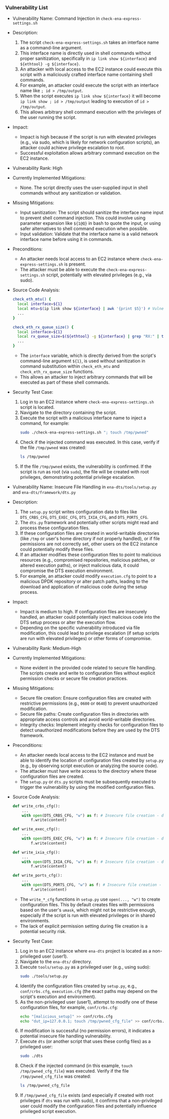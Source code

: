 ### Vulnerability List

- Vulnerability Name: Command Injection in `check-ena-express-settings.sh`
- Description:
    1. The script `check-ena-express-settings.sh` takes an interface name as a command-line argument.
    2. This interface name is directly used in shell commands without proper sanitization, specifically in `ip link show ${interface}` and `${ethtool} -g ${interface}`.
    3. An attacker with local access to the EC2 instance could execute this script with a maliciously crafted interface name containing shell commands.
    4. For example, an attacker could execute the script with an interface name like `; id > /tmp/output`.
    5. When the script executes `ip link show ${interface}` it will become `ip link show ; id > /tmp/output` leading to execution of `id > /tmp/output`.
    6. This allows arbitrary shell command execution with the privileges of the user running the script.
- Impact:
    - Impact is high because if the script is run with elevated privileges (e.g., via sudo, which is likely for network configuration scripts), an attacker could achieve privilege escalation to root.
    - Successful exploitation allows arbitrary command execution on the EC2 instance.
- Vulnerability Rank: High
- Currently Implemented Mitigations:
    - None. The script directly uses the user-supplied input in shell commands without any sanitization or validation.
- Missing Mitigations:
    - Input sanitization: The script should sanitize the interface name input to prevent shell command injection. This could involve using parameter expansion like `${1@Q}` in bash to quote the input, or using safer alternatives to shell command execution when possible.
    - Input validation: Validate that the interface name is a valid network interface name before using it in commands.
- Preconditions:
    - An attacker needs local access to an EC2 instance where `check-ena-express-settings.sh` is present.
    - The attacker must be able to execute the `check-ena-express-settings.sh` script, potentially with elevated privileges (e.g., via sudo).
- Source Code Analysis:
    ```bash
    check_eth_mtu() {
      local interface=${1}
      local mtu=$(ip link show ${interface} | awk '{print $5}') # Vulnerable line
      ...
    }

    check_eth_rx_queue_size() {
      local interface=${1}
      local rx_queue_size=$(${ethtool} -g ${interface} | grep "RX:" | tail -n1 | awk '{print $2}') # Vulnerable line
      ...
    }
    ```
    - The `interface` variable, which is directly derived from the script's command-line argument `${1}`, is used without sanitization in command substitution within `check_eth_mtu` and `check_eth_rx_queue_size` functions.
    - This allows an attacker to inject arbitrary commands that will be executed as part of these shell commands.
- Security Test Case:
    1. Log in to an EC2 instance where `check-ena-express-settings.sh` script is located.
    2. Navigate to the directory containing the script.
    3. Execute the script with a malicious interface name to inject a command, for example:
       ```bash
       sudo ./check-ena-express-settings.sh "; touch /tmp/pwned"
       ```
    4. Check if the injected command was executed. In this case, verify if the file `/tmp/pwned` was created:
       ```bash
       ls /tmp/pwned
       ```
    5. If the file `/tmp/pwned` exists, the vulnerability is confirmed. If the script is run as root (via `sudo`), the file will be created with root privileges, demonstrating potential privilege escalation.

- Vulnerability Name: Insecure File Handling in `ena-dts/tools/setup.py` and `ena-dts/framework/dts.py`
- Description:
    1. The `setup.py` script writes configuration data to files like `DTS_CRBS_CFG`, `DTS_EXEC_CFG`, `DTS_IXIA_CFG`, and `DTS_PORTS_CFG`.
    2. The `dts.py` framework and potentially other scripts might read and process these configuration files.
    3. If these configuration files are created in world-writable directories (like `/tmp` or user's home directory if not properly handled), or if file permissions are not correctly set, other users on the EC2 instance could potentially modify these files.
    4. If an attacker modifies these configuration files to point to malicious resources (e.g., compromised repositories, malicious patches, or altered execution paths), or inject malicious data, it could compromise the DTS execution environment.
    5. For example, an attacker could modify `execution.cfg` to point to a malicious DPDK repository or alter patch paths, leading to the download and application of malicious code during the setup process.
- Impact:
    - Impact is medium to high. If configuration files are insecurely handled, an attacker could potentially inject malicious code into the DTS setup process or alter the execution flow.
    - Depending on the specific vulnerability introduced via file modification, this could lead to privilege escalation (if setup scripts are run with elevated privileges) or other forms of compromise.
- Vulnerability Rank: Medium-High
- Currently Implemented Mitigations:
    - None evident in the provided code related to secure file handling. The scripts create and write to configuration files without explicit permission checks or secure file creation practices.
- Missing Mitigations:
    - Secure file creation: Ensure configuration files are created with restrictive permissions (e.g., `0600` or `0640`) to prevent unauthorized modification.
    - Secure file paths: Create configuration files in directories with appropriate access controls and avoid world-writable directories.
    - Integrity checks: Implement integrity checks for configuration files to detect unauthorized modifications before they are used by the DTS framework.
- Preconditions:
    - An attacker needs local access to the EC2 instance and must be able to identify the location of configuration files created by `setup.py` (e.g., by observing script execution or analyzing the source code).
    - The attacker must have write access to the directory where these configuration files are created.
    - The `setup.py` or `dts.py` scripts must be subsequently executed to trigger the vulnerability by using the modified configuration files.
- Source Code Analysis:
    ```python
    def write_crbs_cfg():
        ...
        with open(DTS_CRBS_CFG, "w") as f: # Insecure file creation - default permissions
            f.write(content)

    def write_exec_cfg():
        ...
        with open(DTS_EXEC_CFG, "w") as f: # Insecure file creation - default permissions
            f.write(content)

    def write_ixia_cfg():
        ...
        with open(DTS_IXIA_CFG, "w") as f: # Insecure file creation - default permissions
            f.write(content)

    def write_ports_cfg():
        ...
        with open(DTS_PORTS_CFG, "w") as f: # Insecure file creation - default permissions
            f.write(content)
    ```
    - The `write_*_cfg` functions in `setup.py` use `open(..., "w")` to create configuration files. This by default creates files with permissions based on the user's `umask`, which might not be restrictive enough, especially if the script is run with elevated privileges or in shared environments.
    - The lack of explicit permission setting during file creation is a potential security risk.
- Security Test Case:
    1. Log in to an EC2 instance where `ena-dts` project is located as a non-privileged user (user1).
    2. Navigate to the `ena-dts/` directory.
    3. Execute `tools/setup.py` as a privileged user (e.g., using sudo):
       ```bash
       sudo ./tools/setup.py
       ```
    4. Identify the configuration files created by `setup.py`, e.g., `conf/crbs.cfg`, `execution.cfg` (the exact paths may depend on the script's execution and environment).
    5. As the non-privileged user (user1), attempt to modify one of these configuration files, for example, `conf/crbs.cfg`:
       ```bash
       echo "[malicious_setup]" >> conf/crbs.cfg
       echo "dut_ip=127.0.0.1; touch /tmp/pwned_cfg_file" >> conf/crbs.cfg
       ```
    6. If modification is successful (no permission errors), it indicates a potential insecure file handling vulnerability.
    7. Execute `dts` (or another script that uses these config files) as a privileged user:
       ```bash
       sudo ./dts
       ```
    8. Check if the injected command (in this example, `touch /tmp/pwned_cfg_file`) was executed. Verify if the file `/tmp/pwned_cfg_file` was created:
       ```bash
       ls /tmp/pwned_cfg_file
       ```
    9. If `/tmp/pwned_cfg_file` exists (and especially if created with root privileges if `dts` was run with sudo), it confirms that a non-privileged user could modify the configuration files and potentially influence privileged script execution.